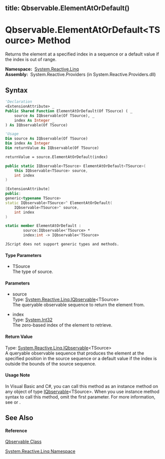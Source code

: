 title: Qbservable.ElementAtOrDefault<TSource>()
---
# Qbservable.ElementAtOrDefault\<TSource\> Method

Returns the element at a specified index in a sequence or a default value if the index is out of range.

**Namespace:**  [System.Reactive.Linq](System.Reactive.Linq\System.Reactive.Linq.md)  
**Assembly:**  System.Reactive.Providers (in System.Reactive.Providers.dll)

## Syntax

```vb
'Declaration
<ExtensionAttribute> _
Public Shared Function ElementAtOrDefault(Of TSource) ( _
    source As IQbservable(Of TSource), _
    index As Integer _
) As IQbservable(Of TSource)
```

```vb
'Usage
Dim source As IQbservable(Of TSource)
Dim index As Integer
Dim returnValue As IQbservable(Of TSource)

returnValue = source.ElementAtOrDefault(index)
```

```csharp
public static IQbservable<TSource> ElementAtOrDefault<TSource>(
    this IQbservable<TSource> source,
    int index
)
```

```c++
[ExtensionAttribute]
public:
generic<typename TSource>
static IQbservable<TSource>^ ElementAtOrDefault(
    IQbservable<TSource>^ source, 
    int index
)
```

```fsharp
static member ElementAtOrDefault : 
        source:IQbservable<'TSource> * 
        index:int -> IQbservable<'TSource> 
```

```jscript
JScript does not support generic types and methods.
```

#### Type Parameters

- TSource  
  The type of source.

#### Parameters

- source  
  Type: [System.Reactive.Linq.IQbservable](IQbservable\IQbservable(TSource).md)\<TSource\>  
  The queryable observable sequence to return the element from.

- index  
  Type: [System.Int32](https://msdn.microsoft.com/en-us/library/td2s409d)  
  The zero-based index of the element to retrieve.

#### Return Value

Type: [System.Reactive.Linq.IQbservable](IQbservable\IQbservable(TSource).md)\<TSource\>  
A queryable observable sequence that produces the element at the specified position in the source sequence or a default value if the index is outside the bounds of the source sequence.

#### Usage Note

In Visual Basic and C\#, you can call this method as an instance method on any object of type [IQbservable](IQbservable\IQbservable(TSource).md)\<TSource\>. When you use instance method syntax to call this method, omit the first parameter. For more information, see [](https://msdn.microsoft.com/en-us/library/Bb384936) or [](https://msdn.microsoft.com/en-us/library/Bb383977).

## See Also

#### Reference

[Qbservable Class](Qbservable\Qbservable.md)

[System.Reactive.Linq Namespace](System.Reactive.Linq\System.Reactive.Linq.md)








